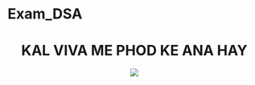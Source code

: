 # Exam_DSA
<center>
<h1> KAL VIVA ME PHOD KE ANA HAY </h1>
</center>
<p align="center">
<img src="http://gif-free.com/uploads/posts/2017-06/1497161112_dale-cooper-thumbs-up.gif" />
</p>
